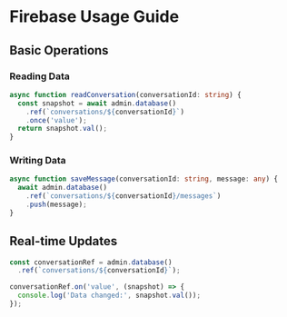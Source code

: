 # Firebase Usage Guide

## Basic Operations

### Reading Data
```typescript
async function readConversation(conversationId: string) {
  const snapshot = await admin.database()
    .ref(`conversations/${conversationId}`)
    .once('value');
  return snapshot.val();
}
```

### Writing Data
```typescript
async function saveMessage(conversationId: string, message: any) {
  await admin.database()
    .ref(`conversations/${conversationId}/messages`)
    .push(message);
}
```

## Real-time Updates
```typescript
const conversationRef = admin.database()
  .ref(`conversations/${conversationId}`);

conversationRef.on('value', (snapshot) => {
  console.log('Data changed:', snapshot.val());
});
```
